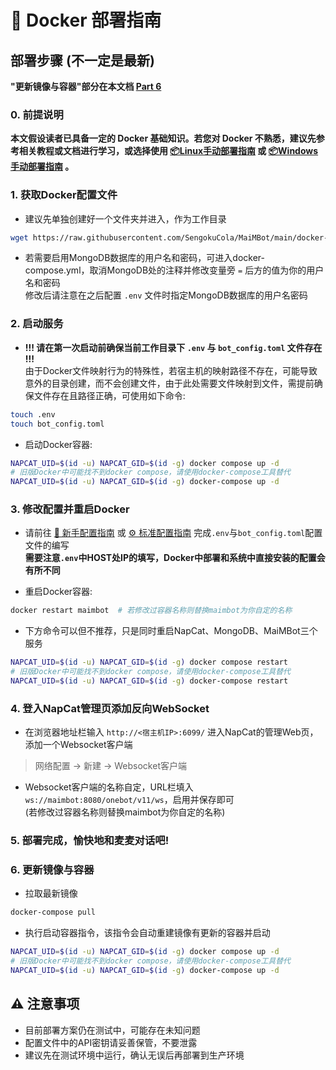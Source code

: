 # 🐳 Docker 部署指南

## 部署步骤 (不一定是最新)

**"更新镜像与容器"部分在本文档 [Part 6](#6-更新镜像与容器)**

### 0. 前提说明

**本文假设读者已具备一定的 Docker 基础知识。若您对 Docker 不熟悉，建议先参考相关教程或文档进行学习，或选择使用 [📦Linux手动部署指南](./manual_deploy_linux.md) 或 [📦Windows手动部署指南](./manual_deploy_windows.md) 。**


### 1. 获取Docker配置文件

- 建议先单独创建好一个文件夹并进入，作为工作目录

```bash
wget https://raw.githubusercontent.com/SengokuCola/MaiMBot/main/docker-compose.yml -O docker-compose.yml
```

- 若需要启用MongoDB数据库的用户名和密码，可进入docker-compose.yml，取消MongoDB处的注释并修改变量旁 `=` 后方的值为你的用户名和密码\
修改后请注意在之后配置 `.env` 文件时指定MongoDB数据库的用户名密码

### 2. 启动服务

- **!!! 请在第一次启动前确保当前工作目录下 `.env` 与 `bot_config.toml` 文件存在 !!!**\
由于Docker文件映射行为的特殊性，若宿主机的映射路径不存在，可能导致意外的目录创建，而不会创建文件，由于此处需要文件映射到文件，需提前确保文件存在且路径正确，可使用如下命令:

```bash
touch .env
touch bot_config.toml
```

- 启动Docker容器:

```bash
NAPCAT_UID=$(id -u) NAPCAT_GID=$(id -g) docker compose up -d
# 旧版Docker中可能找不到docker compose，请使用docker-compose工具替代
NAPCAT_UID=$(id -u) NAPCAT_GID=$(id -g) docker-compose up -d
```


### 3. 修改配置并重启Docker

- 请前往 [🎀 新手配置指南](./installation_cute.md) 或 [⚙️ 标准配置指南](./installation_standard.md) 完成`.env`与`bot_config.toml`配置文件的编写\
**需要注意`.env`中HOST处IP的填写，Docker中部署和系统中直接安装的配置会有所不同**

- 重启Docker容器:

```bash
docker restart maimbot  # 若修改过容器名称则替换maimbot为你自定的名称
```

- 下方命令可以但不推荐，只是同时重启NapCat、MongoDB、MaiMBot三个服务

```bash
NAPCAT_UID=$(id -u) NAPCAT_GID=$(id -g) docker compose restart
# 旧版Docker中可能找不到docker compose，请使用docker-compose工具替代
NAPCAT_UID=$(id -u) NAPCAT_GID=$(id -g) docker-compose restart
```

### 4. 登入NapCat管理页添加反向WebSocket

- 在浏览器地址栏输入 `http://<宿主机IP>:6099/` 进入NapCat的管理Web页，添加一个Websocket客户端

> 网络配置 -> 新建 -> Websocket客户端

- Websocket客户端的名称自定，URL栏填入 `ws://maimbot:8080/onebot/v11/ws`，启用并保存即可\
(若修改过容器名称则替换maimbot为你自定的名称)

### 5. 部署完成，愉快地和麦麦对话吧!


### 6. 更新镜像与容器

- 拉取最新镜像

```bash
docker-compose pull
```

- 执行启动容器指令，该指令会自动重建镜像有更新的容器并启动

```bash
NAPCAT_UID=$(id -u) NAPCAT_GID=$(id -g) docker compose up -d
# 旧版Docker中可能找不到docker compose，请使用docker-compose工具替代
NAPCAT_UID=$(id -u) NAPCAT_GID=$(id -g) docker-compose up -d
```

## ⚠️ 注意事项

- 目前部署方案仍在测试中，可能存在未知问题
- 配置文件中的API密钥请妥善保管，不要泄露
- 建议先在测试环境中运行，确认无误后再部署到生产环境
